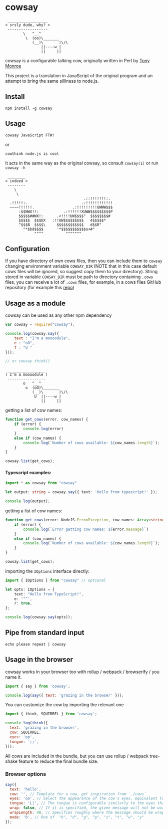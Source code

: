 # cowsay

````
 __________________
< srsly dude, why? >
 ------------------
        \   ^__^
         \  (oo)\_______
            (__)\       )\/\
                ||----w |
                ||     ||
````

cowsay is a configurable talking cow, originally written in Perl by [Tony Monroe](https://github.com/tnalpgge/rank-amateur-cowsay)

This project is a translation in JavaScript of the original program and an attempt to bring the same silliness to node.js.

## Install

    npm install -g cowsay

## Usage

    cowsay JavaScript FTW!

or

    cowthink node.js is cool

It acts in the same way as the original cowsay, so consult `cowsay(1)` or run `cowsay -h`

````
 ________
< indeed >
 --------
    \
     \
                                   .::!!!!!!!:.
  .!!!!!:.                        .:!!!!!!!!!!!!
  ~~~~!!!!!!.                 .:!!!!!!!!!UWWW$$$
      :$$NWX!!:           .:!!!!!!XUWW$$$$$$$$$P
      $$$$$##WX!:      .<!!!!UW$$$$"  $$$$$$$$#
      $$$$$  $$$UX   :!!UW$$$$$$$$$   4$$$$$*
      ^$$$B  $$$$\     $$$$$$$$$$$$   d$$R"
        "*$bd$$$$      '*$$$$$$$$$$$o+#"
             """"          """""""
````
## Configuration

If you have directory of own cows files, then you can include them to `cowsay` changing environment variable `COWSAY_DIR` (NOTE that in this case default cows files will be ignored, so suggest copy them to your directory).  String stored in variable `COWSAY_DIR` must be path to directory containing `.cows` files, you can receive a lot of `.cows` files, for example, in a cows files GitHub repository (for example this [repo](https://github.com/tnalpgge/rank-amateur-cowsay "GitHub repository containing defnition of cows"))

## Usage as a module

cowsay can be used as any other npm dependency
```js
var cowsay = require("cowsay");

console.log(cowsay.say({
    text : "I'm a moooodule",
    e : "oO",
    T : "U "
}));

// or cowsay.think()
```
````
 _________________
( I'm a moooodule )
 -----------------
        o   ^__^
         o  (oO)\_______
            (__)\       )\/\
             U  ||----w |
                ||     ||
````

getting a list of cow names:
```js
function get_cows(error, cow_names) {
    if (error) {
        console.log(error)
    }
    else if (cow_names) {
        console.log(`Number of cows available: ${cow_names.length}`);
    }
}

cowsay.list(get_cows);
```

#### Typescript examples:
```ts
import * as cowsay from "cowsay"

let output: string = cowsay.say({ text: 'Hello from typescript!' });

console.log(output);
```

getting a list of cow names:
```ts
function get_cows(error: NodeJS.ErrnoException, cow_names: Array<string>): void {
    if (error) {
        console.log(`Error getting cow names: ${error.message}`)
    }
    else if (cow_names) {
        console.log(`Number of cows available: ${cow_names.length}`);
    }
}

cowsay.list(get_cows);
```

importing the `IOptions` interface directly:
```ts
import { IOptions } from "cowsay" // optional

let opts: IOptions = {
    text: "Hello from TypeScript!",
    e: '^^',
    r: true,
};

console.log(cowsay.say(opts));
```


## Pipe from standard input

    echo please repeat | cowsay

## Usage in the browser

cowsay works in your browser too with rollup / webpack / browserify / you name it.

```js
import { say } from 'cowsay';

console.log(say({ text: 'grazing in the browser' }));
```

You can customize the cow by importing the relevant one

```js
import { think, SQUIRREL } from 'cowsay';

console.log(think({
  text: 'grazing in the browser',
  cow: SQUIRREL,
  eyes: 'pp',
  tongue: ';;',
}));
```

All cows are included in the bundle, but you can use rollup / webpack tree-shake feature to reduce the final bundle size.

### Browser options

```js
say({
  text: 'hello',
  cow: '', // Template for a cow, get inspiration from `./cows`
  eyes: 'oo', // Select the appearance of the cow's eyes, equivalent to cowsay -e
  tongue: 'L|', // The tongue is configurable similarly to the eyes through -T and tongue_string, equivalent to cowsay -T
  wrap: false, // If it is specified, the given message will not be word-wrapped. equivalent to cowsay -n
  wrapLength: 40, // Specifies roughly where the message should be wrapped. equivalent to cowsay -W
  mode: 'b', // One of 	"b", "d", "g", "p", "s", "t", "w", "y"
});
```
